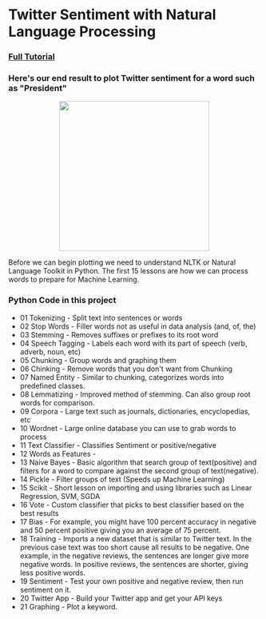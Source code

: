 # Twitter Sentiment with Natural Language Processing
### [Full Tutorial](https://pythonprogramming.net/tokenizing-words-sentences-nltk-tutorial/)
<!---
<p align="center">
  <a href="new">YouTube of this Project</a>
  <b></b><br>
  <b></b><br>
  <img src="https://new.png" width="550" height="300">
</p>
--->
### Here's our end result to plot Twitter sentiment for a word such as "President" 
<p align="center"><img src="https://user-images.githubusercontent.com/25274772/52837017-e61c6800-30a1-11e9-9564-6ab6a8b7493f.png" width="300" height="300" />

Before we can begin plotting we need to understand NLTK or Natural Language Toolkit in Python. The first 15 lessons are how we can process words to prepare for Machine Learning.

### Python Code in this project
 - 01 Tokenizing - Split text into sentences or words
 - 02 Stop Words - Filler words not as useful in data analysis (and, of, the)
 - 03 Stemming - Removes suffixes or prefixes to its root word
 - 04 Speech Tagging - Labels each word with its part of speech (verb, adverb, noun, etc)
 - 05 Chunking - Group words and graphing them
 - 06 Chinking - Remove words that you don't want from Chunking
 - 07 Named Entity - Similar to chunking, categorizes words into predefined classes.
 - 08 Lemmatizing - Improved method of stemming. Can also group root words for comparison.
 - 09 Corpora - Large text such as journals, dictionaries, encyclopedias, etc
 - 10 Wordnet - Large online database you can use to grab words to process
 - 11 Text Classifier - Classifies Sentiment or positive/negative
 - 12 Words as Features - 
 - 13 Naive Bayes - Basic algorithm that search group of text(positive) and filters for a word to compare against the second group of text(negative).
 - 14 Pickle - Filter groups of text (Speeds up Machine Learning)
 - 15 Scikit - Short lesson on importing and using libraries such as Linear Regression, SVM, SGDA
 - 16 Vote - Custom classifier that picks to best classifier based on the best results
 - 17 Bias - For example, you might have 100 percent accuracy in negative and 50 percent positive giving you an average of 75 percent.
 - 18 Training - Imports a new dataset that is similar to Twitter text. In the previous case text was too short cause all results to be negative. One example, in the negative reviews, the sentences are longer give more negative words. In positive reviews, the sentences are shorter, giving less positive words.
 - 19 Sentiment - Test your own positive and negative review, then run sentiment on it.
 - 20 Twitter App - Build your Twitter app and get your API keys
 - 21 Graphing - Plot a keyword.


